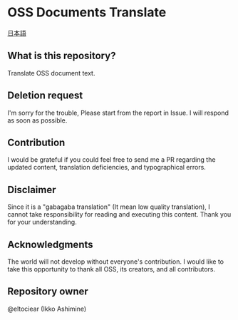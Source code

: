 # OSS Documents Translate
[日本語](./contents/ja-jp/README.md)

## What is this repository?
Translate OSS document text.

## Deletion request
I'm sorry for the trouble, Please start from the report in Issue. I will respond as soon as possible.

## Contribution
I would be grateful if you could feel free to send me a PR regarding the updated content, translation deficiencies, and typographical errors.

## Disclaimer
Since it is a "gabagaba translation" (It mean low quality translation), I cannot take responsibility for reading and executing this content. Thank you for your understanding.

## Acknowledgments
The world will not develop without everyone's contribution. I would like to take this opportunity to thank all OSS, its creators, and all contributors.

## Repository owner
@eltociear (Ikko Ashimine)
